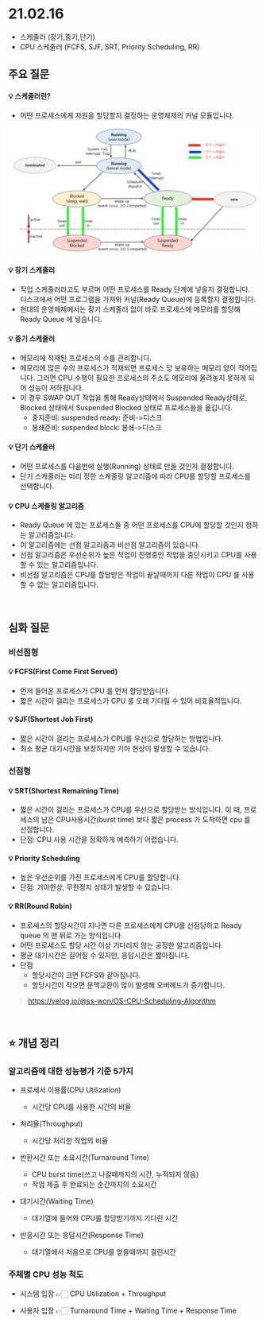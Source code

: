 # 21.02.16
* 스케줄러 (장기,중기,단기)
* CPU 스케줄러 (FCFS, SJF, SRT, Priority Scheduling, RR)

## 주요 질문

#### 💡 스케줄러란?
   * 어떤 프로세스에게 자원을 할당할지 결정하는 운영체제의 커널 모듈입니다. 
   <img src="images/scheduler.png" width="800">
   
#### 💡 장기 스케줄러
   * 작업 스케줄러라고도 부르며 어떤 프로세스를 Ready 단계에 넣을지 결정합니다. 디스크에서 어떤 프로그램을 가져와 커널(Ready Queue)에 등록할지 결정합니다. 
   * 현대의 운영체제에서는 장기 스케줄러 없이 바로 프로세스에 메모리를 할당해 Ready Queue 에 넣습니다.
   
#### 💡 중기 스케줄러
   * 메모리에 적재된 프로세스의 수를 관리합니다.
   * 메모리에 많은 수의 프로세스가 적재되면 프로세스 당 보유하는 메모리 양이 적어집니다. 그러면 CPU 수행이 필요한 프로세스의 주소도 메모리에 올려놓지 못하게 되어 성능이 저하됩니다.
   * 이 경우 SWAP OUT 작업을 통해 Ready상태에서 Suspended Ready상태로, Blocked 상태에서 Suspended Blocked 상태로 프로세스들을 옮깁니다.
      * 중지준비: suspended ready: 준비->디스크
      * 봉쇄준비: suspended block: 봉쇄->디스크

#### 💡 단기 스케줄러
   * 어떤 프로세스를 다음번에 실행(Running) 상태로 만들 것인지 결정합니다.
   * 단기 스케줄러는 미리 정한 스케줄링 알고리즘에 따라 CPU를 할당할 프로세스를 선택합니다.


#### 💡 CPU 스케줄링 알고리즘
* Ready Queue 에 있는 프로세스들 중 어떤 프로세스를 CPU에 할당할 것인지 정하는 알고리즘입니다.
* 이 알고리즘에는 선점 알고리즘과 비선점 알고리즘이 있습니다.
* 선점 알고리즘은 우선순위가 높은 작업이 진행중인 작업을 중단시키고 CPU를 사용할 수 있는 알고리즘입니다. 
* 비선점 알고리즘은 CPU를 할당받은 작업이 끝날때까지 다른 작업이 CPU 를 사용할 수 없는 알고리즘입니다.
<br/>

## 심화 질문

### 비선점형
#### 💡 FCFS(First Come First Served)
   * 먼저 들어온 프로세스가 CPU 를 먼저 할당받습니다.
   * 짧은 시간이 걸리는 프로세스가 CPU 를 오래 기다릴 수 있어 비효율적입니다.
   
#### 💡 SJF(Shortest Job First)

   * 짧은 시간이 걸리는 프로세스가 CPU를 우선으로 할당하는 방법입니다.
   * 최소 평균 대기시간을 보장하지만 기아 현상이 발생할 수 있습니다.


### 선점형
#### 💡 SRT(Shortest Remaining Time)
   * 짧은 시간이 걸리는 프로세스가 CPU를 우선으로 할당받는 방식입니다.  이 때, 프로세스의 남은 CPU사용시간(burst time) 보다 짧은 process 가 도착하면 cpu 를 선점합니다.
   * 단점: CPU 사용 시간을 정확하게 예측하기 어렵습니다.
#### 💡 Priority Scheduling
   * 높은 우선순위를 가진 프로세스에게 CPU를 할당합니다.
   * 단점: 기아현상, 무한정지 상태가 발생할 수 있습니다.
#### 💡 RR(Round Robin)
   * 프로세스의 할당시간이 지나면 다른 프로세스에게 CPU를 선점당하고 Ready queue 의 맨 뒤로 가는 방식입니다. 
   * 어떤 프로세스도 할당 시간 이상 기다리지 않는 공정한 알고리즘입니다.
   * 평균 대기시간은 길어질 수 있지만, 응답시간은 짧아집니다.
   * 단점
      * 할당시간이 크면 FCFS와 같아집니다.
      * 할당시간이 작으면 문맥교환이 많이 발생해 오버헤드가 증가합니다.
 > https://velog.io/@ss-won/OS-CPU-Scheduling-Algorithm
<br/>

## ⭐ 개념 정리

### 알고리즘에 대한 성능평가 기준 5가지
* 프로세서 이용률(CPU Utilization)  
   * 시간당 CPU를 사용한 시간의 비율
   
* 처리율(Throughput)
   * 시간당 처리한 작업의 비율

* 반환시간 또는 소요시간(Turnaround Time)
   * CPU burst time(쓰고 나갈때까지의 시간, 누적되지 않음)
   * 작업 제출 후 완료되는 순간까지의 소요시간
* 대기시간(Waiting Time)
   * 대기열에 들어와 CPU를 할당받기까지 기다린 시간

* 반응시간 또는 응답시간(Response Time)
   * 대기열에서 처음으로 CPU를 얻을때까지 걸린시간

###  주체별 CPU 성능 척도
* 시스템 입장
👉🏻 CPU Utilization + Throughput

* 사용자 입장
👉🏻 Turnaround Time + Waiting Time + Response Time
   

<br/>
